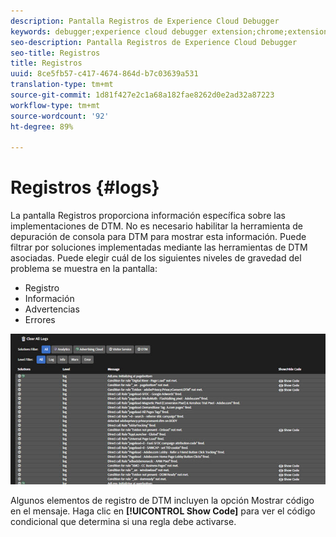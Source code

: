 ```yaml
---
description: Pantalla Registros de Experience Cloud Debugger
keywords: debugger;experience cloud debugger extension;chrome;extension;logs
seo-description: Pantalla Registros de Experience Cloud Debugger
seo-title: Registros
title: Registros
uuid: 8ce5fb57-c417-4674-864d-b7c03639a531
translation-type: tm+mt
source-git-commit: 1d81f427e2c1a68a182fae8262d0e2ad32a87223
workflow-type: tm+mt
source-wordcount: '92'
ht-degree: 89%

---
```



# Registros {#logs}

La pantalla Registros proporciona información específica sobre las implementaciones de DTM. No es necesario habilitar la herramienta de depuración de consola para DTM para mostrar esta información. Puede filtrar por soluciones implementadas mediante las herramientas de DTM asociadas. Puede elegir cuál de los siguientes niveles de gravedad del problema se muestra en la pantalla:

* Registro
* Información
* Advertencias
* Errores

![](assets/logs.jpg)

Algunos elementos de registro de DTM incluyen la opción Mostrar código en el mensaje. Haga clic en **[!UICONTROL Show Code]** para ver el código condicional que determina si una regla debe activarse.

